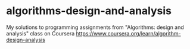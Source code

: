 # algorithms-design-and-analysis
My solutions to programming assignments from "Algorithms: design and analysis" class on Coursera https://www.coursera.org/learn/algorithm-design-analysis 
